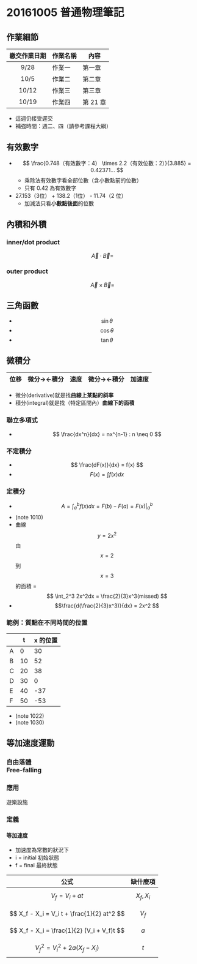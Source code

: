 # 20161005 普通物理筆記
## 作業細節
| 繳交作業日期 | 作業名稱 | 內容 |
| :-----: | ----- | ----- |
| 9/28 | 作業一 | 第一章 |
| 10/5 | 作業二 | 第二章 | 
| 10/12 | 作業三 | 第三章 | 
| 10/19 | 作業四 | 第 21 章 |

* 這週仍接受遲交
* 補強時間：週二、四（請參考課程大綱）

## 有效數字
* $$ \frac{0.748（有效數字：4） \times 2.2（有效位數：2）}{3.885} = 0.42371... $$
	* 乘除法有效數字看全部位數（含小數點前的位數）
	* 只有 0.42 為有效數字
* 27.153（3位） + 138.2（1位） - 11.74（2 位）
	* 加減法只看**小數點後面**的位數

## 內積和外積
### inner/dot product
$$ \overrightarrow{A} \cdot \overrightarrow{B}= $$

### outer product
$$ \overrightarrow{A} \times \overrightarrow{B} = $$

## 三角函數
* $$ \sin{\theta} $$
* $$ \cos{\theta} $$
* $$ \tan{\theta} $$

## 微積分
| 位移 | 微分→←積分 | 速度 | 微分→←積分 | 加速度 |
| ----- | ----- | ----- | ----- | ----- |

* 微分(derivative)就是找**曲線上某點的斜率**
* 積分(integral)就是找（特定區間內）**曲線下的面積**

### 聯立多項式
* $$ \frac{dx^n}{dx} = nx^{n-1} : n \neq 0 $$

### 不定積分
* $$ \frac{dF(x)}{dx} = f(x) $$
* $$ F(x) = \int f(x) dx $$

### 定積分
* $$ A = \int_a^b f(x)dx = F(b) - F(a) = F(x) |^b_a $$
* (note 1010)
* 曲線 $$ y = 2x^2 $$ 由 $$ x = 2 $$ 到 $$x = 3$$ 的面積 = $$ \int_2^3 2x^2dx = \frac{2}{3}x^3(missed) $$
* $$\frac{d(\frac{2}{3}x^3)}{dx} = 2x^2 $$

### 範例：質點在不同時間的位置
| | t | x 的位置 |
| - | - | - |
| A | 0 | 30 |
| B | 10 | 52 |
| C | 20 | 38 |
| D | 30 | 0 |
| E | 40 | -37 |
| F | 50 | -53 |

* (note 1022)
* (note 1030)

## 等加速度運動
### 自由落體<br>Free-falling
### 應用
遊樂設施

### 定義
#### 等加速度
* 加速度為常數的狀況下
* i = initial 初始狀態
* f = final 最終狀態

| 公式 | 缺什麼項 |
| ----- | ----- |
| $$ V_f = V_i + at $$ | $$ X_f, X_i $$ |
| $$ X_f - X_i = V_i t + \frac{1}{2} at^2 $$ | $$V_f$$ |
| $$ X_f - X_i = \frac{1}{2} (V_i + V_f)t $$ | $$a$$ |
| $$ V_f^2 = V_i ^2 + 2a (X_f - X_i) $$ | $$t $$ |